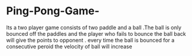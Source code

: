 # Ping-Pong-Game-
Its a two player game consists of two paddle and a ball .The ball is only bounced off the paddles and the player who fails to bounce the ball back will give the points to opponent .
every time the ball is bounced for a consecutive peroid the velocity of ball will increase
